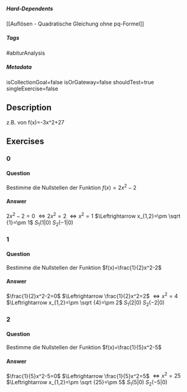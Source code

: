 ##### Hard-Dependents
[[Auflösen - Quadratische Gleichung ohne pq-Formel]]
##### Tags
#abiturAnalysis
##### Metadata
isCollectionGoal=false
isOrGateway=false
shouldTest=true
singleExercise=false
## Description
z.B. von f(x)=-3x^2+27 
## Exercises
### 0
#### Question
Bestimme die Nullstellen der Funktion $f(x)=2x^2-2$
#### Answer
$2x^2-2=0$
    $\Leftrightarrow 2x^2=2$
    $\Leftrightarrow x^2=1$
    $\Leftrightarrow x_{1,2}=\pm \sqrt {1}=\pm 1$
    $S_1\left( 1|0 \right)$
    $S_2\left( -1|0 \right)$
### 1
#### Question
Bestimme die Nullstellen der Funktion $f(x)=\frac{1}{2}x^2-2$
#### Answer
$\frac{1}{2}x^2-2=0$
$\Leftrightarrow \frac{1}{2}x^2=2$
$\Leftrightarrow x^2=4$
$\Leftrightarrow x_{1,2}=\pm \sqrt {4}=\pm 2$
$S_1\left( 2|0 \right)$
$S_2\left( -2|0 \right)$
### 2
#### Question
Bestimme die Nullstellen der Funktion $f(x)=\frac{1}{5}x^2-5$
#### Answer
$\frac{1}{5}x^2-5=0$
$\Leftrightarrow \frac{1}{5}x^2=5$
$\Leftrightarrow x^2=25$
$\Leftrightarrow x_{1,2}=\pm \sqrt {25}=\pm 5$
$S_1\left( 5|0 \right)$
$S_2\left( -5|0 \right)$
